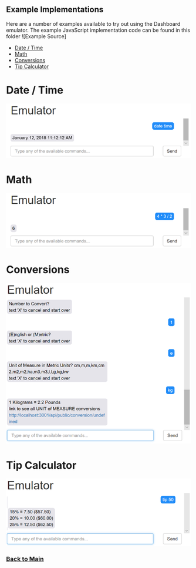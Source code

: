 ## Example Implementations 

Here are a number of examples available to try out using the Dashboard emulator. The example JavaScript implementation code can be found in this folder ![Example Source]

* [Date / Time](#date-time)
* [Math](#math)
* [Conversions](#conversions)
* [Tip Calculator](#tip-calculator)

# Date / Time
![](images/examples/DateTime.PNG)

# Math
![](images/examples/Math.PNG)

# Conversions
![](images/examples/Conversions.PNG)

# Tip Calculator
![](images/examples/TipCalculator.PNG)

### [Back to Main](https://github.com/in-the-keyhole/khs-convo) 
